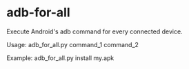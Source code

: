 # adb-for-all
Execute Android's adb command for every connected device.

Usage:
  adb_for_all.py command_1 command_2

Example:
  adb_for_all.py install my.apk
